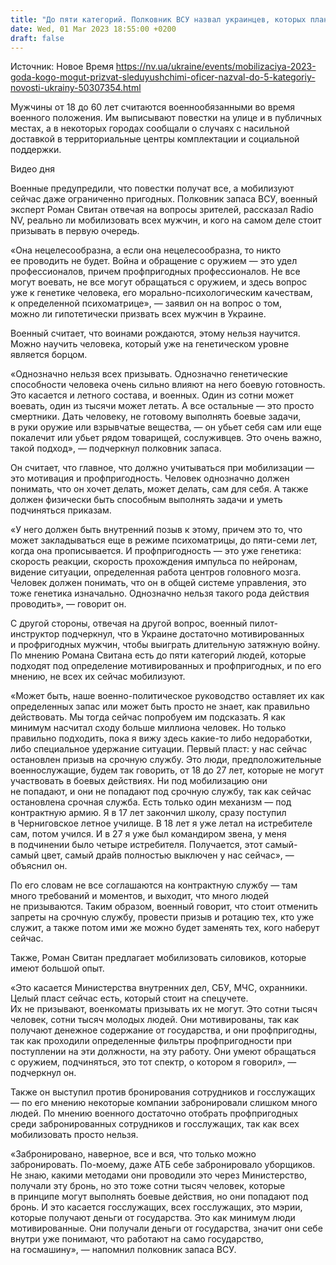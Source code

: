 ```yaml
---
title: "До пяти категорий. Полковник ВСУ назвал украинцев, которых планируют мобилизовать следующими"
date: Wed, 01 Mar 2023 18:55:00 +0200
draft: false
---
```

Источник: Новое Время https://nv.ua/ukraine/events/mobilizaciya-2023-goda-kogo-mogut-prizvat-sleduyushchimi-oficer-nazval-do-5-kategoriy-novosti-ukrainy-50307354.html


 Мужчины от 18 до 60 лет считаются военнообязанными во время военного положения. Им выписывают повестки на улице и в публичных местах, а в некоторых городах сообщали о случаях с насильной доставкой в территориальные центры комплектации и социальной поддержки.

  Видео дня   

 Военные предупредили, что повестки получат все, а мобилизуют сейчас даже ограниченно пригодных. Полковник запаса ВСУ, военный эксперт Роман Свитан отвечая на вопросы зрителей, рассказал Radio NV, реально ли мобилизовать всех мужчин, и кого на самом деле стоит призывать в первую очередь.

«Она нецелесообразна, а если она нецелесообразна, то никто ее проводить не будет. Война и обращение с оружием ― это удел профессионалов, причем профпригодных профессионалов. Не все могут воевать, не все могут обращаться с оружием, и здесь вопрос уже к генетике человека, его морально-психологическим качествам, к определенной психоматрице», ― заявил он на вопрос о том, можно ли гипотетически призвать всех мужчин в Украине.

 Военный считает, что воинами рождаются, этому нельзя научится. Можно научить человека, который уже на генетическом уровне является борцом.

«Однозначно нельзя всех призывать. Однозначно генетические способности человека очень сильно влияют на него боевую готовность. Это касается и летного состава, и военных. Один из сотни может воевать, один из тысячи может летать. А все остальные — это просто смертники. Дать человеку, не готовому выполнять боевые задачи, в руки оружие или взрывчатые вещества, — он убьет себя сам или еще покалечит или убьет рядом товарищей, сослуживцев. Это очень важно, такой подход», ― подчеркнул полковник запаса.

 Он считает, что главное, что должно учитываться при мобилизации ― это мотивация и профпригодность. Человек однозначно должен понимать, что он хочет делать, может делать, сам для себя. А также должен физически быть способным выполнять задачи и уметь подчиняться приказам.

«У него должен быть внутренний позыв к этому, причем это то, что может закладываться еще в режиме психоматрицы, до пяти-семи лет, когда она прописывается. И профпригодность ― это уже генетика: скорость реакции, скорость прохождения импульса по нейронам, видение ситуации, определенная работа центров головного мозга. Человек должен понимать, что он в общей системе управления, это тоже генетика изначально. Однозначно нельзя такого рода действия проводить», ― говорит он.

 С другой стороны, отвечая на другой вопрос, военный пилот-инструктор подчеркнул, что в Украине достаточно мотивированных и профригодных мужчин, чтобы выиграть длительную затяжную войну. По мнению Романа Свитана есть до пяти категорий людей, которые подходят под определение мотивированных и профпригодных, и по его мнению, не всех их сейчас мобилизуют.

«Может быть, наше военно-политическое руководство оставляет их как определенных запас или может быть просто не знает, как правильно действовать. Мы тогда сейчас попробуем им подсказать. Я как минимум насчитал сходу больше миллиона человек. Но только правильно подходить, пока я вижу здесь какие-то либо недоработки, либо специальное удержание ситуации. Первый пласт: у нас сейчас остановлен призыв на срочную службу. Это люди, предположительные военнослужащие, будем так говорить, от 18 до 27 лет, которые не могут участвовать в боевых действиях. Ни под мобилизацию они не попадают, и они не попадают под срочную службу, так как сейчас остановлена срочная служба. Есть только один механизм ― под контрактную армию. Я в 17 лет закончил школу, сразу поступил в Черниговское летное училище. В 18 лет я уже летал на истребителе сам, потом учился. И в 27 я уже был командиром звена, у меня в подчинении было четыре истребителя. Получается, этот самый-самый цвет, самый драйв полностью выключен у нас сейчас», ― объяснил он.

 По его словам не все соглашаются на контрактную службу ― там много требований и моментов, и выходит, что много людей не призываются. Таким образом, военный говорит, что стоит отменить запреты на срочную службу, провести призыв и ротацию тех, кто уже служит, а также потом ими же можно будет заменять тех, кого наберут сейчас.

 Также, Роман Свитан предлагает мобилизовать силовиков, которые имеют большой опыт.

«Это касается Министерства внутренних дел, СБУ, МЧС, охранники. Целый пласт сейчас есть, который стоит на спецучете. Их не призывают, военкоматы призывать их не могут. Это сотни тысяч человек, сотни тысяч молодых людей. Они мотивированы, так как получают денежное содержание от государства, и они профпригодны, так как проходили определенные фильтры профпригодности при поступлении на эти должности, на эту работу. Они умеют обращаться с оружием, подчиняться, это тот спектр, о котором я говорил», ― подчеркнул он.

 Также он выступил против бронирования сотрудников и госслужащих ― по его мнению некоторые компании забронировали слишком много людей. По мнению военного достаточно отобрать профпригодных среди забронированных сотрудников и госслужащих, так как всех мобилизовать просто нельзя.

«Забронировано, наверное, все и вся, что только можно забронировать. По-моему, даже АТБ себе забронировало уборщиков. Не знаю, какими методами они проводили это через Министерство, получали эту бронь, но это тоже сотни тысяч человек, которые в принципе могут выполнять боевые действия, но они попадают под бронь. И это касается госслужащих, всех госслужащих, это мэрии, которые получают деньги от государства. Это как минимум люди мотивированные. Они получали деньги от государства, значит они себе внутри уже понимают, что работают на само государство, на госмашину», ― напомнил полковник запаса ВСУ.
